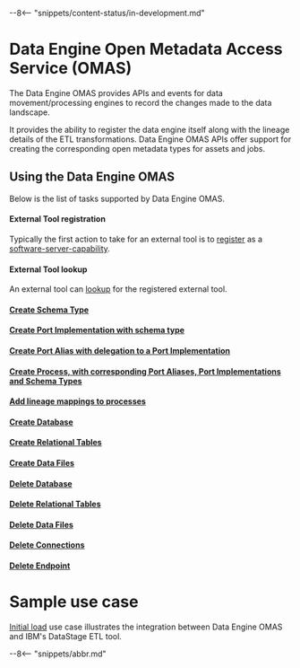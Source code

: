<!-- SPDX-License-Identifier: CC-BY-4.0 -->
<!-- Copyright Contributors to the Egeria project. -->

--8<-- "snippets/content-status/in-development.md"

# Data Engine Open Metadata Access Service (OMAS)

The Data Engine OMAS provides APIs and events for data movement/processing engines to record the changes made to the data landscape. 

It provides the ability to register the data engine itself along with the lineage details of the ETL transformations. 
Data Engine OMAS APIs offer support for creating the corresponding open metadata types for assets and jobs.
  
## Using the Data Engine OMAS

Below is the list of tasks supported by Data Engine OMAS.

#### External Tool registration

Typically the first action to take for an external tool is to [register](register-data-engine-tool.md) as a 
[software-server-capability](./concepts/software-server-capability).

#### External Tool lookup

An external tool can [lookup](lookup-registration.md) for the registered external tool.

#### [Create Schema Type](create-schema-type.md)

#### [Create Port Implementation with schema type](create-port-implementation.md)

#### [Create Port Alias with delegation to a Port Implementation](create-port-alias.md)

#### [Create Process, with corresponding Port Aliases, Port Implementations and Schema Types](create-process.md)

#### [Add lineage mappings to processes](add-lineage-mappings.md)

#### [Create Database](create-database.md) 

#### [Create Relational Tables](create-relational-table.md) 

#### [Create Data Files](create-data-file.md)

#### [Delete Database](delete-database.md)

#### [Delete Relational Tables](delete-relational-table.md)

#### [Delete Data Files](delete-data-file.md)

#### [Delete Connections](delete-connection.md)

#### [Delete Endpoint](delete-endpoint.md)


# Sample use case

[Initial load](initial-load-igc-data-stage.md) use case illustrates the integration between 
Data Engine OMAS and IBM's DataStage ETL tool.

--8<-- "snippets/abbr.md"
